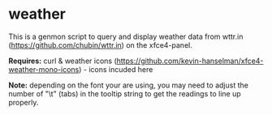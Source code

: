 # weather
This is a genmon script to query and display weather data from wttr.in (https://github.com/chubin/wttr.in) on the xfce4-panel.

<b>Requires:</b> curl & weather icons (https://github.com/kevin-hanselman/xfce4-weather-mono-icons) - icons incuded here

<b>Note:</b> depending on the font your are using, you may need to adjust the number of "\t" (tabs) in the tooltip string to get the readings to line up properly.

